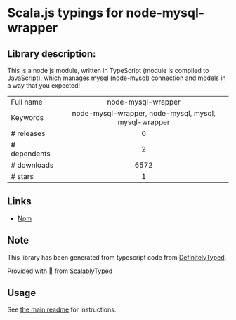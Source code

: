 
# Scala.js typings for node-mysql-wrapper


## Library description:
This is a node js module, written in TypeScript (module is compiled to JavaScript), which manages mysql (node-mysql) connection and models in a way that you expected!

|                    |                 |
| ------------------ | :-------------: |
| Full name          | node-mysql-wrapper |
| Keywords           | node-mysql-wrapper, node-mysql, mysql, mysql-wrapper |
| # releases         | 0 |
| # dependents       | 2 |
| # downloads        | 6572 |
| # stars            | 1 |

## Links
- [Npm](https://www.npmjs.com/package/node-mysql-wrapper)
    


## Note
This library has been generated from typescript code from [DefinitelyTyped](https://definitelytyped.org).

Provided with :purple_heart: from [ScalablyTyped](https://github.com/oyvindberg/ScalablyTyped)

## Usage
See [the main readme](../../readme.md) for instructions.


